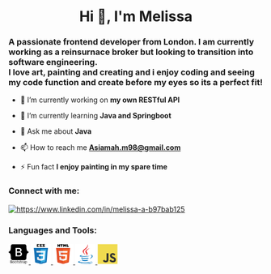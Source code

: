 <h1 align="center">Hi 👋, I'm Melissa</h1>
<h3 align="none">A passionate frontend developer from London. I am currently working as a reinsurnace broker but looking to transition into software engineering.
<br>
I love art, painting and creating and i enjoy coding and seeing my code function and create before my eyes so its a perfect fit!
</h3>

- 🔭 I’m currently working on **my own RESTful API**

- 🌱 I’m currently learning **Java and Springboot**

- 💬 Ask me about **Java**

- 📫 How to reach me **Asiamah.m98@gmail.com**

- ⚡ Fun fact **I enjoy painting in my spare time**

<h3 align="left">Connect with me:</h3>
<p align="left">
<a href="https://linkedin.com/in/https://www.linkedin.com/in/melissa-a-b97bab125" target="blank"><img align="center" src="https://raw.githubusercontent.com/rahuldkjain/github-profile-readme-generator/master/src/images/icons/Social/linked-in-alt.svg" alt="https://www.linkedin.com/in/melissa-a-b97bab125" height="30" width="40" /></a>
</p>

<h3 align="left">Languages and Tools:</h3>
<p align="left"> <a href="https://getbootstrap.com" target="_blank" rel="noreferrer"> <img src="https://raw.githubusercontent.com/devicons/devicon/master/icons/bootstrap/bootstrap-plain-wordmark.svg" alt="bootstrap" width="40" height="40"/> </a> <a href="https://www.w3schools.com/css/" target="_blank" rel="noreferrer"> <img src="https://raw.githubusercontent.com/devicons/devicon/master/icons/css3/css3-original-wordmark.svg" alt="css3" width="40" height="40"/> </a> <a href="https://www.w3.org/html/" target="_blank" rel="noreferrer"> <img src="https://raw.githubusercontent.com/devicons/devicon/master/icons/html5/html5-original-wordmark.svg" alt="html5" width="40" height="40"/> </a> <a href="https://www.java.com" target="_blank" rel="noreferrer"> <img src="https://raw.githubusercontent.com/devicons/devicon/master/icons/java/java-original.svg" alt="java" width="40" height="40"/> </a> <a href="https://developer.mozilla.org/en-US/docs/Web/JavaScript" target="_blank" rel="noreferrer"> <img src="https://raw.githubusercontent.com/devicons/devicon/master/icons/javascript/javascript-original.svg" alt="javascript" width="40" height="40"/> </a> </p>
<!--
**Melissa-Asia/Melissa-Asia** is a ✨ _special_ ✨ repository because its `README.md` (this file) appears on your GitHub profile.
